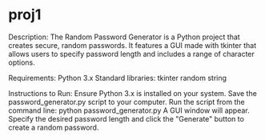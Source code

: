 # proj1

Description:
The Random Password Generator is a Python project that creates secure, random passwords. It features a GUI made with tkinter that allows users to specify password length and includes a range of character options.

Requirements:
Python 3.x
Standard libraries:
tkinter
random
string

Instructions to Run:
Ensure Python 3.x is installed on your system.
Save the password_generator.py script to your computer.
Run the script from the command line:
python password_generator.py
A GUI window will appear. Specify the desired password length and click the "Generate" button to create a random password.
